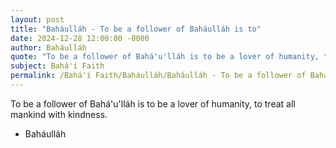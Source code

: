 ```yaml
---
layout: post
title: "Baháulláh - To be a follower of Baháulláh is to"
date: 2024-12-28 12:00:00 -0000
author: Baháulláh
quote: "To be a follower of Bahá'u'lláh is to be a lover of humanity, to treat all mankind with kindness."
subject: Bahá'í Faith
permalink: /Bahá'í Faith/Baháulláh/Baháulláh - To be a follower of Baháulláh is to
---
```


To be a follower of Bahá'u'lláh is to be a lover of humanity, to treat all mankind with kindness.

- Baháulláh
